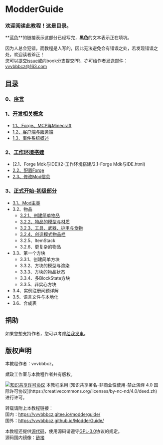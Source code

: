 # ModderGuide

### 欢迎阅读此教程！这是目录。

**[蓝色](README.md)**的链接表示这部分已经写完，**黑色**的文本表示正在填坑。

因为人总会犯错，而教程是人写的，因此无法避免会有错误之处，若发现错误之处，欢迎读者斧正！  
您可以[提交issue](https://github.com/vvvbbbcz/ModderTutor/issues)或向book分支提交PR，亦可给作者发送邮件：[vvvbbbcz@163.com](mailto:vvvbbbcz@163.com)

## [目录](README.md)

### 0、[序言](0-序言.html)

### 1、[开发相关概念](#1、开发相关概念)

* [1.1、Forge、MCP与Minecraft](1-开发相关概念/1.1-Forge、MCP与Minecraft.md)
* [1.2、客户端与服务端](1-开发相关概念/1.2-客户端与服务端.md)
* [1.3、事件系统概述](1-开发相关概念/1.3-事件系统概述.md)

### 2、[工作环境搭建](#2、工作环境搭建)

* [2.1、Forge Mdk与IDE](2-工作环境搭建/2.1-Forge Mdk与IDE.html)
* [2.2、配置Forge](2-工作环境搭建/2.2-配置Forge.md)
* [2.3、修改Mod信息](2-工作环境搭建/2.3-修改Mod信息.md)

### 3、[正式开始-初级部分](#3、正式开始-初级部分)

* [3.1、Mod主类](3-正式开始-初级部分/3.1-Mod主类.md)
* 3.2、物品
  * [3.2.1、创建简单物品](3-正式开始-初级部分/3.2-物品/3.2.1-创建简单物品.md)
  * [3.2.2、物品的模型与材质](3-正式开始-初级部分/3.2-物品/3.2.2-物品的模型与材质.md)
  * [3.2.3、工具、武器、护甲与食物](3-正式开始-初级部分/3.2-物品/3.2.3-工具、武器、护甲与食物.md)
  * [3.2.4、创造模式物品栏](3-正式开始-初级部分/3.2-物品/3.2.4-创造模式物品栏.md)
  * 3.2.5、ItemStack
  * 3.2.6、更复杂的物品
* 3.3、第一个方块
  * 3.3.1、创建简单方块
  * 3.3.2、方块的模型与渲染
  * 3.3.3、方块的物品状态
  * 3.3.4、多BlockState方块
  * 3.3.5、非实心方块
* 3.4、实例注册问题详解
* 3.5、语言文件与本地化
* 3.6、合成表

## 捐助

如果您想支持作者，您可以考虑[给我发电](https://afdian.net/@vvvbbbcz)。

## 版权声明

本教程作者：vvvbbbcz。

斌政工作室与本教程作者共有版权。

<a rel="license" href="https://creativecommons.org/licenses/by-nc-nd/4.0/deed.zh">
    <img alt="知识共享许可协议" style="border-width:0" src="https://i.creativecommons.org/l/by-nc-nd/4.0/88x31.png" /></a>  
本教程采用 [知识共享署名-非商业性使用-禁止演绎 4.0 国际许可协议](https://creativecommons.org/licenses/by-nc-nd/4.0/deed.zh) 进行许可。

转载请附上本教程链接：  
国内：https://vvvbbbcz.gitee.io/modderguide/  
国外：https://vvvbbbcz.github.io/ModderGuide/

本教程还提供[源代码](https://github.com/vvvbbbcz/ModderGuide/tree/master)，使用源码请遵守[GPL-3.0](https://github.com/vvvbbbcz/ModderGuide/blob/master/LICENSE)协议的规定。  
源码国内镜像：[链接](https://gitee.com/vvvbbbcz/ModderGuide/tree/master/)